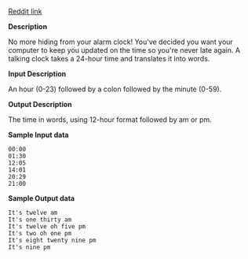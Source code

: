 [Reddit link](https://old.reddit.com/r/dailyprogrammer/comments/6jr76h/20170627_challenge_321_easy_talking_clock/ "Reddit Link")

**Description**

No more hiding from your alarm clock! You've decided you want your computer to keep you updated on the time so you're never late again. A talking clock takes a 24-hour time and translates it into words.

**Input Description**

An hour (0-23) followed by a colon followed by the minute (0-59).

**Output Description**

The time in words, using 12-hour format followed by am or pm.

**Sample Input data**

    00:00
    01:30
    12:05
    14:01
    20:29
    21:00

**Sample Output data**

    It's twelve am
    It's one thirty am
    It's twelve oh five pm
    It's two oh one pm
    It's eight twenty nine pm
    It's nine pm
